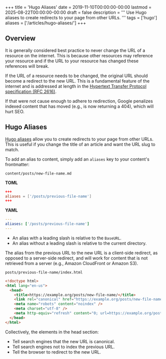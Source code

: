 +++
title = 'Hugo Aliases'
date = 2019-11-10T00:00:00-00:00
lastmod = 2025-08-22T00:00:00-00:00
draft = false
description = '''
Use Hugo aliases to create redirects to your page from other URLs.
'''
tags = ['hugo']
aliases = ['/articles/hugo-aliases/']
+++

## Overview

It is generally considered best practice to never change the URL of a resource
on the internet. This is because other resources may reference your resource
and if the URL to your resource has changed these references will break.

If the URL of a resource needs to be changed, the original URL should become
a redirect to the new URL. This is a fundamental feature of the internet and is
addressed at length in the [Hypertext Transfer Protocol specification (RFC
2616)][Hypertext Transfer Protocol specification (RFC 2616)].

If that were not cause enough to adhere to redirection, Google penalizes
indexed content that has moved (e.g., is now returning a 404), which will hurt
SEO.

## Hugo Aliases

[Hugo aliases][Hugo aliases] allow you to create redirects to your page from
other URLs. This is useful if you change the title of an article and want the
URL slug to match.

To add an alias to content, simply add an `aliases` key to your content's
frontmatter:

`content/posts/new-file-name.md`

**TOML**

```toml
+++
aliases = ['/posts/previous-file-name']
+++
```

**YAML**

```yaml
---
aliases: ['/posts/previous-file-name']
---
```

- An alias with a leading slash is relative to the `BaseURL`.
- An alias without a leading slash is relative to the current directory.

The alias from the previous URL to the new URL is a client-side redirect, as
opposed to a server-side redirect, and will work for content that is not
retrieved from a server (e.g., Amazon CloudFront or Amazon S3).

`posts/previous-file-name/index.html`

```html
<!doctype html>
<html lang="en-us">
  <head>
    <title>https://example.org/posts/new-file-name/</title>
    <link rel="canonical" href="https://example.org/posts/new-file-name/" />
    <meta name="robots" content="noindex" />
    <meta charset="utf-8" />
    <meta http-equiv="refresh" content="0; url=https://example.org/posts/new-file-name/" />
  </head>
</html>
```

Collectively, the elements in the head section:

- Tell search engines that the new URL is canonical.
- Tell search engines not to index the previous URL.
- Tell the browser to redirect to the new URL.

[Hugo aliases]: https://gohugo.io/content-management/urls/#aliases
[Hypertext Transfer Protocol specification (RFC 2616)]: https://tools.ietf.org/html/rfc2616#section-10.3
